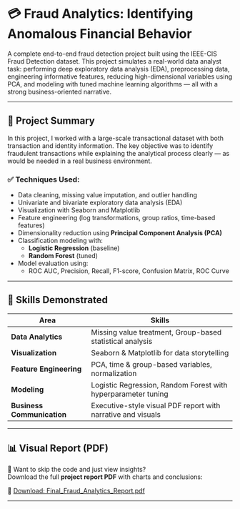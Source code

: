 # 💳 Fraud Analytics: Identifying Anomalous Financial Behavior



A complete end-to-end fraud detection project built using the IEEE-CIS Fraud Detection dataset. This project simulates a real-world data analyst task: performing deep exploratory data analysis (EDA), preprocessing data, engineering informative features, reducing high-dimensional variables using PCA, and modeling with tuned machine learning algorithms — all with a strong business-oriented narrative.

---

## 📌 Project Summary

In this project, I worked with a large-scale transactional dataset with both transaction and identity information. The key objective was to identify fraudulent transactions while explaining the analytical process clearly — as would be needed in a real business environment.

### ✅ Techniques Used:
- Data cleaning, missing value imputation, and outlier handling
- Univariate and bivariate exploratory data analysis (EDA)
- Visualization with Seaborn and Matplotlib
- Feature engineering (log transformations, group ratios, time-based features)
- Dimensionality reduction using **Principal Component Analysis (PCA)**
- Classification modeling with:
  - **Logistic Regression** (baseline)
  - **Random Forest** (tuned)
- Model evaluation using:
  - ROC AUC, Precision, Recall, F1-score, Confusion Matrix, ROC Curve

---

## 🧠 Skills Demonstrated

| Area | Skills |
|------|--------|
| **Data Analytics** | Missing value treatment, Group-based statistical analysis |
| **Visualization** | Seaborn & Matplotlib for data storytelling |
| **Feature Engineering** | PCA, time & group-based variables, normalization |
| **Modeling** | Logistic Regression, Random Forest with hyperparameter tuning |
| **Business Communication** | Executive-style visual PDF report with narrative and visuals |

---

## 📊 Visual Report (PDF)

🎯 Want to skip the code and just view insights?  
Download the full **project report PDF** with charts and conclusions:

📎 [Download: Final_Fraud_Analytics_Report.pdf](https://github.com/imramraja/DataAnalyst-Portfolio/blob/main/Fraud_Analytics_Report.pdf)

---
